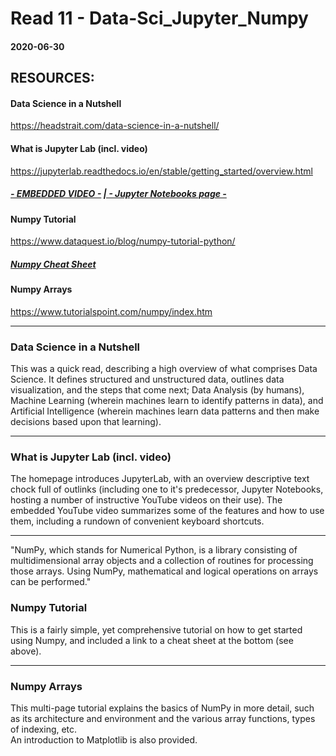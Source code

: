 # Read 11 - Data-Sci_Jupyter_Numpy

#### 2020-06-30

## RESOURCES:
#### Data Science in a Nutshell <br>
https://headstrait.com/data-science-in-a-nutshell/ <br>

#### What is Jupyter Lab (incl. video) <br>
https://jupyterlab.readthedocs.io/en/stable/getting_started/overview.html <br>
##### [- EMBEDDED VIDEO -](https://youtu.be/A5YyoCKxEOU)  [| - Jupyter Notebooks page -](https://jupyterlab.readthedocs.io/en/stable/user/notebook.html#notebook) <br>

#### Numpy Tutorial <br>
https://www.dataquest.io/blog/numpy-tutorial-python/ <br>
##### [Numpy Cheat Sheet](https://s3.amazonaws.com/dq-blog-files/numpy-cheat-sheet.pdf)

#### Numpy Arrays <br>
https://www.tutorialspoint.com/numpy/index.htm <br>

---

### Data Science in a Nutshell
This was a quick read, describing a high overview of what comprises Data Science. It defines structured and unstructured data, outlines data visualization, and the steps that come next; Data Analysis (by humans), Machine Learning (wherein machines learn to identify patterns in data), and Artificial Intelligence (wherein machines learn data patterns and then make decisions based upon that learning). <br>

---
### What is Jupyter Lab (incl. video)
The homepage introduces JupyterLab, with an overview descriptive text chock full of outlinks (including one to it's predecessor, Jupyter Notebooks, hosting a number of instructive YouTube videos on their use). The embedded YouTube video summarizes some of the features and how to use them, including a rundown of convenient keyboard shortcuts. <br>

---
"NumPy, which stands for Numerical Python, is a library consisting of multidimensional array objects and a collection of routines for processing those arrays. Using NumPy, mathematical and logical operations on arrays can be performed." <br>

### Numpy Tutorial
This is a fairly simple, yet comprehensive tutorial on how to get started using Numpy, and included a link to a cheat sheet at the bottom (see above). <br>

---
### Numpy Arrays <br>
This multi-page tutorial explains the basics of NumPy in more detail, such as its architecture and environment and the various array functions, types of indexing, etc. <br>
An introduction to Matplotlib is also provided. <br>
